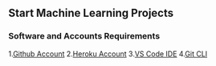 ## Start Machine Learning Projects

### Software and Accounts Requirements

1.[Github Account](https://github.com/)
2.[Heroku Account](https://id.heroku.com/login)
3.[VS Code IDE](https://code.visualstudio.com/download)
4.[Git CLI ](https://git-scm.com/downloads)